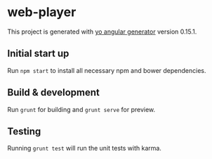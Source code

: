 # web-player

This project is generated with [yo angular generator](https://github.com/yeoman/generator-angular)
version 0.15.1.

## Initial start up

Run `npm start` to install all necessary npm and bower dependencies.

## Build & development

Run `grunt` for building and `grunt serve` for preview.

## Testing

Running `grunt test` will run the unit tests with karma.
